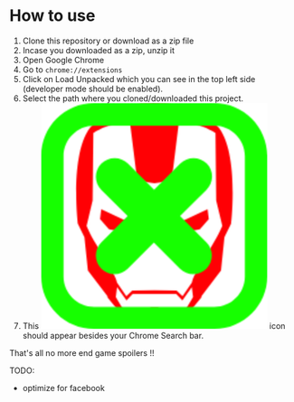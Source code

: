 # How to use
1. Clone this repository or download as a zip file
2. Incase you downloaded as a zip, unzip it
3. Open Google Chrome
4. Go to `chrome://extensions`
5. Click on Load Unpacked which you can see in the top left side (developer mode should be enabled).
6. Select the path where you cloned/downloaded this project.
7. This ![alt text](https://github.com/anu-007/monkeyLabs/blob/master/noSpoilerPlease/noSpoilerPlease.png?raw=true "No spoiler please") icon should appear besides your Chrome Search bar.

That's all no more end game spoilers !!

TODO:
* optimize for facebook